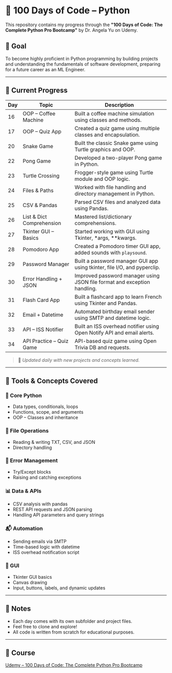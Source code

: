 # 🐍 100 Days of Code – Python

This repository contains my progress through the **"100 Days of Code: The Complete Python Pro Bootcamp"** by Dr. Angela Yu on Udemy.

## 🧭 Goal

To become highly proficient in Python programming by building projects and understanding the fundamentals of software development, preparing for a future career as an ML Engineer.

---

## 📅 Current Progress

| Day | Topic                     | Description                                                              |
| --- | ------------------------- | ------------------------------------------------------------------------ |
| 16  | OOP – Coffee Machine      | Built a coffee machine simulation using classes and methods.             |
| 17  | OOP – Quiz App            | Created a quiz game using multiple classes and encapsulation.            |
| 20  | Snake Game                | Built the classic Snake game using Turtle graphics and OOP.              |
| 22  | Pong Game                 | Developed a two-player Pong game in Python.                              |
| 23  | Turtle Crossing           | Frogger-style game using Turtle module and OOP logic.                    |
| 24  | Files & Paths             | Worked with file handling and directory management in Python.            |
| 25  | CSV & Pandas              | Parsed CSV files and analyzed data using Pandas.                         |
| 26  | List & Dict Comprehension | Mastered list/dictionary comprehensions.                                 |
| 27  | Tkinter GUI – Basics      | Started working with GUI using Tkinter, \*args, \*\*kwargs.              |
| 28  | Pomodoro App              | Created a Pomodoro timer GUI app, added sounds with `playsound`.         |
| 29  | Password Manager          | Built a password manager GUI app using tkinter, file I/O, and pyperclip. |
| 30  | Error Handling + JSON     | Improved password manager using JSON file format and exception handling. |
| 31  | Flash Card App            | Built a flashcard app to learn French using Tkinter and Pandas.          |
| 32  | Email + Datetime          | Automated birthday email sender using SMTP and datetime logic.           |
| 33  | API – ISS Notifier        | Built an ISS overhead notifier using Open Notify API and email alerts.   |
| 34  | API Practice – Quiz Game  | API-based quiz game using Open Trivia DB and requests.                   |

> 📌 _Updated daily with new projects and concepts learned._

---

## 🔧 Tools & Concepts Covered

### 🔣 Core Python
- Data types, conditionals, loops
- Functions, scope, and arguments
- OOP – Classes and inheritance

### 📁 File Operations
- Reading & writing TXT, CSV, and JSON
- Directory handling

### 🧪 Error Management
- Try/Except blocks
- Raising and catching exceptions

### 📊 Data & APIs
- CSV analysis with pandas
- REST API requests and JSON parsing
- Handling API parameters and query strings

### 📬 Automation
- Sending emails via SMTP
- Time-based logic with datetime
- ISS overhead notification script

### 🎨 GUI
- Tkinter GUI basics
- Canvas drawing
- Input, buttons, labels, and dynamic updates

---

## 🌱 Notes

- Each day comes with its own subfolder and project files.
- Feel free to clone and explore!
- All code is written from scratch for educational purposes.

---

## 🔗 Course

[Udemy – 100 Days of Code: The Complete Python Pro Bootcamp](https://www.udemy.com/course/100-days-of-code/)
